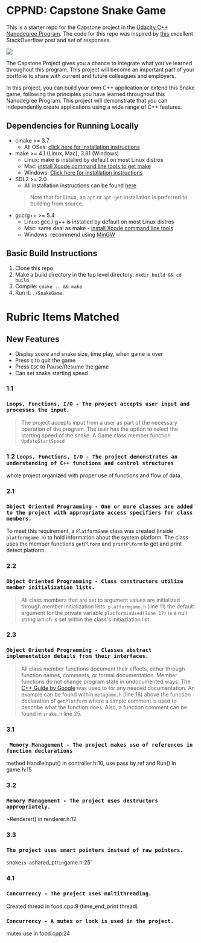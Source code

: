 # CPPND: Capstone Snake Game

This is a starter repo for the Capstone project in the [Udacity C++ Nanodegree Program](https://www.udacity.com/course/c-plus-plus-nanodegree--nd213). The code for this repo was inspired by [this](https://codereview.stackexchange.com/questions/212296/snake-game-in-c-with-sdl) excellent StackOverflow post and set of responses.

<img src="snake_game.gif"/>

The Capstone Project gives you a chance to integrate what you've learned throughout this program. This project will become an important part of your portfolio to share with current and future colleagues and employers.

In this project, you can build your own C++ application or extend this Snake game, following the principles you have learned throughout this Nanodegree Program. This project will demonstrate that you can independently create applications using a wide range of C++ features.

## Dependencies for Running Locally
* cmake >= 3.7
  * All OSes: [click here for installation instructions](https://cmake.org/install/)
* make >= 4.1 (Linux, Mac), 3.81 (Windows)
  * Linux: make is installed by default on most Linux distros
  * Mac: [install Xcode command line tools to get make](https://developer.apple.com/xcode/features/)
  * Windows: [Click here for installation instructions](http://gnuwin32.sourceforge.net/packages/make.htm)
* SDL2 >= 2.0
  * All installation instructions can be found [here](https://wiki.libsdl.org/Installation)
  >Note that for Linux, an `apt` or `apt-get` installation is preferred to building from source. 
* gcc/g++ >= 5.4
  * Linux: gcc / g++ is installed by default on most Linux distros
  * Mac: same deal as make - [install Xcode command line tools](https://developer.apple.com/xcode/features/)
  * Windows: recommend using [MinGW](http://www.mingw.org/)

## Basic Build Instructions

1. Clone this repo.
2. Make a build directory in the top level directory: `mkdir build && cd build`
3. Compile: `cmake .. && make`
4. Run it: `./SnakeGame`.

# Rubric Items Matched
## New Features
* Display score and snake size, time play, when game is over
* Press `Q` to quit the game
* Press `ESC` to Pause/Resume the game
* Can set snake starting speed

### 1.1
### `Loops, Functions, I/O - The project accepts user input and processes the input.`
> The project accepts input from a user as part of the necessary operation of the program.
The user has the option to select the starting speed of the snake. A Game class member function `UpdateStartSpeed` 

### 1.2 `Loops, Functions, I/O - The project demonstrates an understanding of C++ functions and control structures`
whole project organized with proper use of functions and flow of data.


### 2.1
### `Object Oriented Programming - One or more classes are added to the project with appropriate access specifiers for class members.`
To meet this requirement, a `PlatformGame` class was created (inside `platformgame.h`) to hold information about the system platform. The class uses the member functions `getPlform` and `printPlform` to get and print detect platform.

### 2.2
### `Object Oriented Programming - Class constructors utilize member initialization lists.`
> All class members that are set to argument values are initialized through member initialization lists.
`platformgame.h` (line 11)  the default argument for the private variable `platformisUsed(line 17)` is a null string which is set within the class's initiaziation list.

### 2.3
### `Object Oriented Programming - Classes abstract implementation details from their interfaces.`
> All class member functions document their effects, either through function names, comments, or formal documentation. Member functions do not change program state in undocumented ways.
The [C++ Guide by Google](https://google.github.io/styleguide/cppguide.html#Function_Comments) was used to for any needed documentation. An example can be found within `metagame.h` (line 16) above the function declaration of `getPlatform` where a simple comment is used to describe what the function does. Also, a function comment can be found in `snake.h` line 25.

### 3.1
### ` Memory Management - The project makes use of references in function declarations`
method HandleInput() in controller.h:10, use pass by ref and Run() in game.h:15
### 3.2
### `Memory Management - The project uses destructors appropriately. `
~Renderer() in renderer.h:12
### 3.3
### `The project uses smart pointers instead of raw pointers. `
snake` is a `shared_ptr` in `game.h:25`

### 4.1
### `Concurrency - The project uses multithreading.`
Created thread in food.cpp:9 (time_end_print thread)
### `Concurrency - A mutex or lock is used in the project.`
mutex use in food.cpp:24 